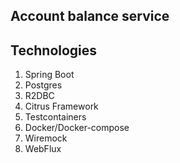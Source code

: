 ## Account balance service

## Technologies
1. Spring Boot
2. Postgres
3. R2DBC
4. Citrus Framework
5. Testcontainers
6. Docker/Docker-compose
7. Wiremock
8. WebFlux
